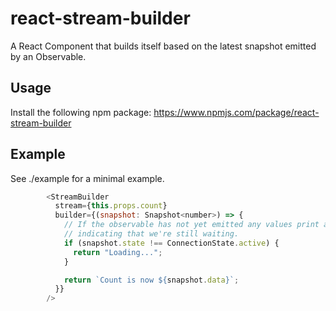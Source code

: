 # react-stream-builder
A React Component that builds itself based on the latest snapshot emitted by an Observable.

## Usage

Install the following npm package: https://www.npmjs.com/package/react-stream-builder

## Example

See ./example for a minimal example.

```javascript
        <StreamBuilder
          stream={this.props.count}
          builder={(snapshot: Snapshot<number>) => {
            // If the observable has not yet emitted any values print a message
            // indicating that we're still waiting.
            if (snapshot.state !== ConnectionState.active) {
              return "Loading...";
            }

            return `Count is now ${snapshot.data}`;
          }}
        />
```
